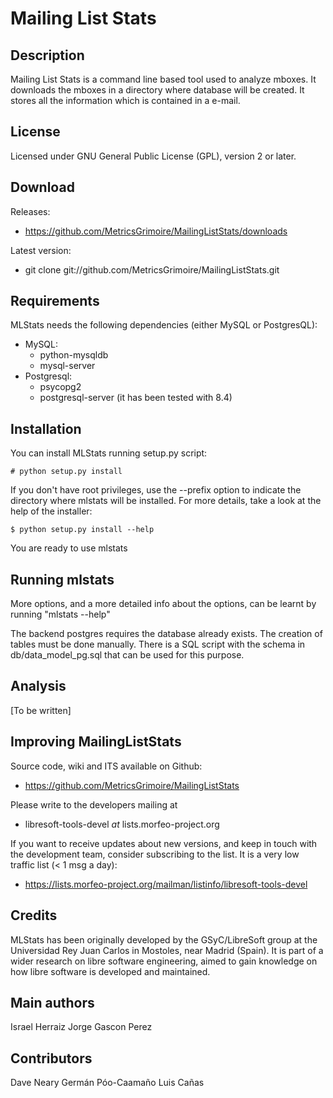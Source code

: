 Mailing List Stats
==================

Description
-----------
Mailing List Stats is a command line based tool used to analyze
mboxes. It downloads the mboxes in a directory where database
will be created. It stores all the information which is contained
in a e-mail.


License
-------

Licensed under GNU General Public License (GPL), version 2 or later.


Download
--------

Releases:
* https://github.com/MetricsGrimoire/MailingListStats/downloads

Latest version:
* git clone git://github.com/MetricsGrimoire/MailingListStats.git


Requirements
-------------
MLStats needs the following dependencies (either MySQL or PostgresQL):

* MySQL:
    * python-mysqldb
    * mysql-server
* Postgresql:
    * psycopg2
    * postgresql-server (it has been tested with 8.4)


Installation
------------
You can install MLStats running setup.py script:

    # python setup.py install

If you don't have root privileges, use the --prefix option to indicate 
the directory where mlstats will be installed. For more details, take a 
look at the help of the installer:

    $ python setup.py install --help

You are ready to use mlstats


Running mlstats
---------------

More options, and a more detailed info about the options, can be
learnt by running "mlstats --help"

The backend postgres requires the database already exists. The creation
of tables must be done manually. There is a SQL script with the schema
in db/data_model_pg.sql that can be used for this purpose.


Analysis
--------

[To be written]


Improving MailingListStats
---------------------------

Source code, wiki and ITS available on Github:
* https://github.com/MetricsGrimoire/MailingListStats

Please write to the developers mailing at
* libresoft-tools-devel _at_ lists.morfeo-project.org

If you want to receive updates about new versions, and keep in touch
with the development team, consider subscribing to the list. It is a
very low traffic list (< 1 msg a day):

* https://lists.morfeo-project.org/mailman/listinfo/libresoft-tools-devel


Credits
-------

MLStats has been originally developed by the GSyC/LibreSoft group at the
Universidad Rey Juan Carlos in Mostoles, near Madrid (Spain). It is
part of a wider research on libre software engineering, aimed to gain
knowledge on how libre software is developed and maintained.
 

Main authors
------------

Israel Herraiz                 <isra at herraiz.org>
Jorge Gascon Perez             <jgascon at gsyc.escet.urjc.es>


Contributors
------------

Dave Neary                     <dneary at_ maemo.org>
Germán Póo-Caamaño             <gpoo _at gnome.org>
Luis Cañas                     <lcanas _at_ bitergia.com>
